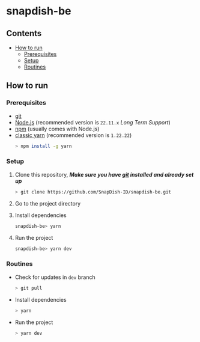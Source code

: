 # snapdish-be

## Contents

- [How to run](#how-to-run)
  - [Prerequisites](#prerequisites)
  - [Setup](#setup)
  - [Routines](#routines)

## How to run
### Prerequisites
- [git](https://git-scm.com/downloads)
- [Node.js](https://nodejs.org/en/download/) (recommended version is `22.11.x` _Long Term Support_)
- [npm](https://docs.npmjs.com/downloading-and-installing-node-js-and-npm) (usually comes with Node.js)
- [classic yarn](https://yarnpkg.com/getting-started/install) (recommended version is `1.22.22`)
    ```bash
    > npm install -g yarn
    ```

### Setup
1. Clone this repository, ___Make sure you have [git](https://git-scm.com/downloads) installed and already set up___
    ```bash
    > git clone https://github.com/SnapDish-ID/snapdish-be.git
    ```
2. Go to the project directory

3. Install dependencies
    ```bash
    snapdish-be> yarn
    ```
4. Run the project
    ```bash
    snapdish-be> yarn dev
    ```

### Routines
- Check for updates in `dev` branch
    ```bash
    > git pull
    ```
- Install dependencies
    ```bash
    > yarn
    ```
- Run the project
    ```bash
    > yarn dev
    ```